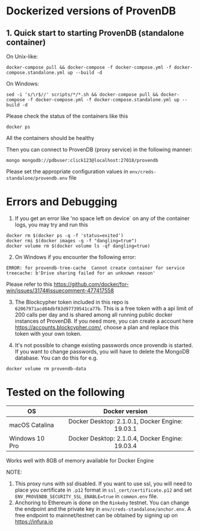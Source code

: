 # Dockerized versions of ProvenDB

## 1. Quick start to starting ProvenDB (standalone container)

On Unix-like:
```
docker-compose pull && docker-compose -f docker-compose.yml -f docker-compose.standalone.yml up --build -d
```
On Windows:
```
sed -i 's/\r$//' scripts/*/*.sh && docker-compose pull && docker-compose -f docker-compose.yml -f docker-compose.standalone.yml up --build -d
```
Please check the status of the containers like this
```
docker ps
```
All the containers should be healthy

Then you can connect to ProvenDB (proxy service) in the following manner:

```
mongo mongodb://pdbuser:click123@localhost:27018/provendb
```
Please set the appropriate configuration values in `env/creds-standalone/provendb.env` file


# Errors and Debugging

1. If you get an error like 'no space left on device` on any of the container logs, you may try and run this
```
docker rm $(docker ps -q -f 'status=exited')
docker rmi $(docker images -q -f "dangling=true")
docker volume rm $(docker volume ls -qf dangling=true)
```

2. On Windows if you encounter the following error:
```
ERROR: for provendb-tree-cache  Cannot create container for service treecache: b'Drive sharing failed for an unknown reason'
```

Please refer to this https://github.com/docker/for-win/issues/3174#issuecomment-477417558

3. The Blockcypher token included in this repo is `62067971acd84dbf83d97739541ca77b`. This is a free token with a api limit of 200 calls per day and is shared among all running public docker instances of ProvenDB. If you need more, you can create a account here https://accounts.blockcypher.com/, choose a plan and replace this token with your own token.

4. It's not possible to change existing passwords once provendb is started. If you want to change passwords, you will have to delete the MongoDB database.
You can do this for e.g.
```
docker volume rm provendb-data
```

# Tested on the following

| OS        | Docker version           | 
| ------------- |:-------------:| 
| macOS Catalina     | Docker Desktop: 2.1.0.1, Docker Engine: 19.03.1 | 
| Windows 10 Pro      | Docker Desktop: 2.1.0.4, Docker Engine: 19.03.4 | 

Works well with 8GB of memory available for Docker Engine

NOTE: 
1. This proxy runs with ssl disabled. If you want to use ssl, you will need to place you certificate in `.p12` format in `ssl_cert/certificate.p12` and set `ENV_PROVENDB_SECURITY_SSL_ENABLE=true` in `common.env` file.
2. Anchoring to Ethereum is done on the `Rinkeby` testnet. You can change the endpoint and the private key in `env/creds-standalone/anchor.env`. A free endpoint to mainnet/testnet can be obtained by signing up on https://infura.io